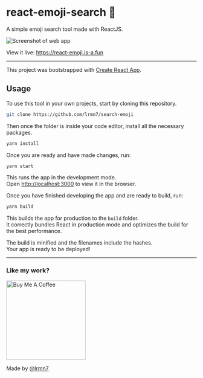 # react-emoji-search 🦄

A simple emoji search tool made with ReactJS.

![Screenshot of web app](https://res.cloudinary.com/lrmn/image/upload/v1688482867/lrmn.dev/emoji_f5a044.png)

View it live: https://react-emoji.is-a.fun

---

This project was bootstrapped with [Create React App](https://github.com/facebook/create-react-app).

## Usage

To use this tool in your own projects, start by cloning this repository.

```sh
git clone https://github.com/lrmn7/search-emoji
```

Then once the folder is inside your code editor, install all the necessary packages.

```sh
yarn install
```

Once you are ready and have made changes, run:

```sh
yarn start
```

This runs the app in the development mode.<br />
Open [http://localhost:3000](http://localhost:3000) to view it in the browser.

Once you have finished developing the app and are ready to build, run:

```sh
yarn build
```

This builds the app for production to the `build` folder.<br />
It correctly bundles React in production mode and optimizes the build for the best performance.

The build is minified and the filenames include the hashes.<br />
Your app is ready to be deployed!

---

### Like my work?

<a href="https://www.buymeacoffee.com/lrmn" target="_blank"><img src="https://cdn.buymeacoffee.com/buttons/v2/default-yellow.png" alt="Buy Me A Coffee" width="210" ></a>

Made by [@lrmn7](https://github.com/lrmn7)
